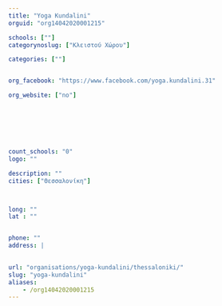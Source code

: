```yaml
---
title: "Yoga Kundalini"
orguid: "org14042020001215"

schools: [""]
categorynoslug: ["Κλειστού Χώρου"]

categories: [""]


org_facebook: "https://www.facebook.com/yoga.kundalini.31"

org_website: ["no"]







count_schools: "0"
logo: ""

description: ""
cities: ["Θεσσαλονίκη"]



long: ""
lat : ""


phone: ""
address: |
    

url: "organisations/yoga-kundalini/thessaloniki/"
slug: "yoga-kundalini"
aliases:
    - /org14042020001215
---
```



